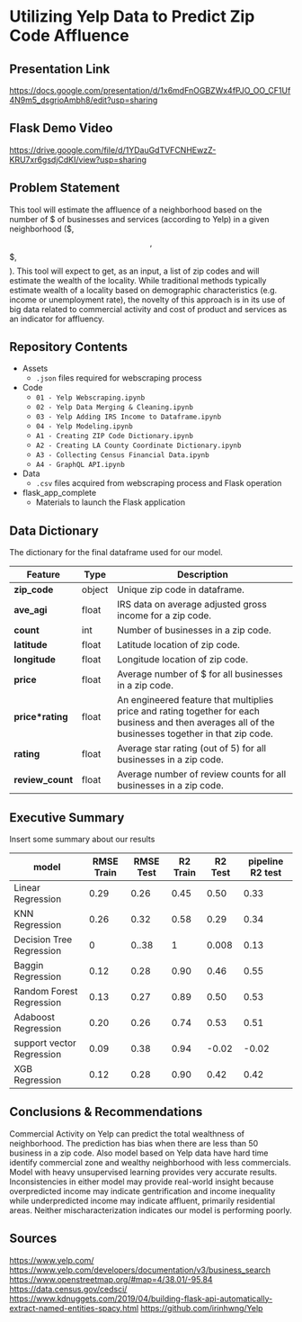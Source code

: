 # **Utilizing Yelp Data to Predict Zip Code Affluence**


## **Presentation Link**
https://docs.google.com/presentation/d/1x6mdFnOGBZWx4fPJO_OO_CF1Uf4N9m5_dsgrioAmbh8/edit?usp=sharing

## **Flask Demo Video**  
https://drive.google.com/file/d/1YDauGdTVFCNHEwzZ-KRU7xr6gsdjCdKI/view?usp=sharing



## **Problem Statement**
This tool will estimate the affluence of a neighborhood based on the number of $ of businesses and services (according to Yelp) in a given neighborhood ($, $$, $$$, $$$$). This tool will expect to get, as an input, a list of zip codes and will estimate the wealth of the locality. While traditional methods typically estimate wealth of a locality based on demographic characteristics (e.g. income or unemployment rate), the novelty of this approach is in its use of big data related to commercial activity and cost of product and services as an indicator for affluency.




## **Repository Contents**
- Assets  
  - `.json` files required for webscraping process
- Code   
  - `01 - Yelp Webscraping.ipynb`
  - `02 - Yelp Data Merging & Cleaning.ipynb`
  - `03 - Yelp Adding IRS Income to Dataframe.ipynb`
  - `04 - Yelp Modeling.ipynb`
  - `A1 - Creating ZIP Code Dictionary.ipynb`
  - `A2 - Creating LA County Coordinate Dictionary.ipynb`
  - `A3 - Collecting Census Financial Data.ipynb`
  - `A4 - GraphQL API.ipynb`
- Data
  - `.csv` files acquired from webscraping process and Flask operation
- flask_app_complete  
  - Materials to launch the Flask application




## **Data Dictionary**
The dictionary for the final dataframe used for our model.

|Feature|Type|Description|
|------|----------|-------|
|**zip_code**|object|Unique zip code in dataframe.|
|**ave_agi**|float|IRS data on average adjusted gross income for a zip code.|
|**count**|int|Number of businesses in a zip code.|
|**latitude**|float|Latitude location of zip code.|
|**longitude**|float|Longitude location of zip code.|
|**price**|float|Average number of $ for all businesses in a zip code.|
|**price*rating**|float|An engineered feature that multiplies price and rating together for each business and then averages all of the businesses together in that zip code.|
|**rating**|float|Average star rating (out of 5) for all businesses in a zip code.|
|**review_count**|float|Average number of review counts for all businesses in a zip code.|




## **Executive Summary**
Insert some summary about our results  


|model|RMSE Train|RMSE Test|R2 Train|R2 Test|pipeline R2 test|
| --- | --- | --- | --- | ---|---|
|Linear Regression| 0.29|0.26|0.45|0.50|0.33|
|KNN Regression| 0.26|0.32|0.58|0.29|0.34|
|Decision Tree Regression| 0|0..38|1|0.008|0.13|
|Baggin Regression| 0.12|0.28|0.90|0.46|0.55|
|Random Forest Regression| 0.13|0.27|0.89|0.50|0.53|
|Adaboost Regression| 0.20|0.26|0.74|0.53|0.51|
|support vector Regression| 0.09|0.38|0.94|-0.02|-0.02|
|XGB Regression| 0.12|0.28|0.90|0.42|0.42|




## **Conclusions & Recommendations**
Commercial Activity on Yelp can predict the total wealthness of neighborhood.
The prediction has bias when there are less than 50 business in a zip code.
Also model based on Yelp data have hard time identify commercial zone and wealthy neighborhood with less commercials.
Model with heavy unsupervised learning provides very accurate results.
Inconsistencies in either model may provide real-world insight because overpredicted income may indicate gentrification and income inequality while underpredicted income may indicate affluent, primarily residential areas. Neither mischaracterization indicates our model is performing poorly.





## **Sources**
https://www.yelp.com/
https://www.yelp.com/developers/documentation/v3/business_search
https://www.openstreetmap.org/#map=4/38.01/-95.84
https://data.census.gov/cedsci/
https://www.kdnuggets.com/2019/04/building-flask-api-automatically-extract-named-entities-spacy.html
https://github.com/irinhwng/Yelp

